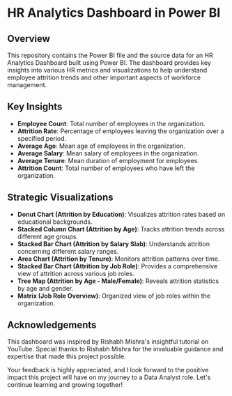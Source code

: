 # HR Analytics Dashboard in Power BI

## Overview

This repository contains the Power BI file and the source data for an HR Analytics Dashboard built using Power BI. The dashboard provides key insights into various HR metrics and visualizations to help understand employee attrition trends and other important aspects of workforce management.

## Key Insights

- **Employee Count**: Total number of employees in the organization.
- **Attrition Rate**: Percentage of employees leaving the organization over a specified period.
- **Average Age**: Mean age of employees in the organization.
- **Average Salary**: Mean salary of employees in the organization.
- **Average Tenure**: Mean duration of employment for employees.
- **Attrition Count**: Total number of employees who have left the organization.

## Strategic Visualizations

- **Donut Chart (Attrition by Education)**: Visualizes attrition rates based on educational backgrounds.
- **Stacked Column Chart (Attrition by Age)**: Tracks attrition trends across different age groups.
- **Stacked Bar Chart (Attrition by Salary Slab)**: Understands attrition concerning different salary ranges.
- **Area Chart (Attrition by Tenure)**: Monitors attrition patterns over time.
- **Stacked Bar Chart (Attrition by Job Role)**: Provides a comprehensive view of attrition across various job roles.
- **Tree Map (Attrition by Age - Male/Female)**: Reveals attrition statistics by age and gender.
- **Matrix (Job Role Overview)**: Organized view of job roles within the organization.

## Acknowledgements

This dashboard was inspired by Rishabh Mishra's insightful tutorial on YouTube. Special thanks to Rishabh Mishra for the invaluable guidance and expertise that made this project possible.

Your feedback is highly appreciated, and I look forward to the positive impact this project will have on my journey to a Data Analyst role. Let's continue learning and growing together!

